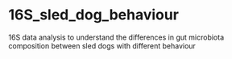 # 16S_sled_dog_behaviour
16S data analysis to understand the differences in gut microbiota composition between sled dogs with different behaviour
